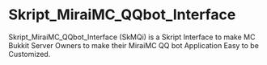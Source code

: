 # Skript_MiraiMC_QQbot_Interface
Skript_MiraiMC_QQbot_Interface (SkMQi) is a Skript Interface to make MC Bukkit Server Owners to make their MiraiMC QQ bot Application Easy to be Customized.
